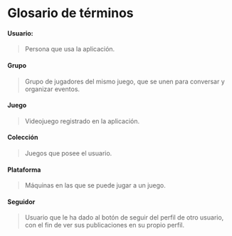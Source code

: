 Glosario de términos
====================

#### Usuario:
> Persona que usa la aplicación.

#### Grupo
> Grupo de jugadores del mismo juego, que se unen para conversar y organizar eventos.

#### Juego
> Videojuego registrado en la aplicación.

#### Colección
> Juegos que posee el usuario.

#### Plataforma
> Máquinas en las que se puede jugar a un juego.

#### Seguidor
> Usuario que le ha dado al botón de seguir del perfil de otro usuario, con el fin de ver sus publicaciones en su propio perfil.
